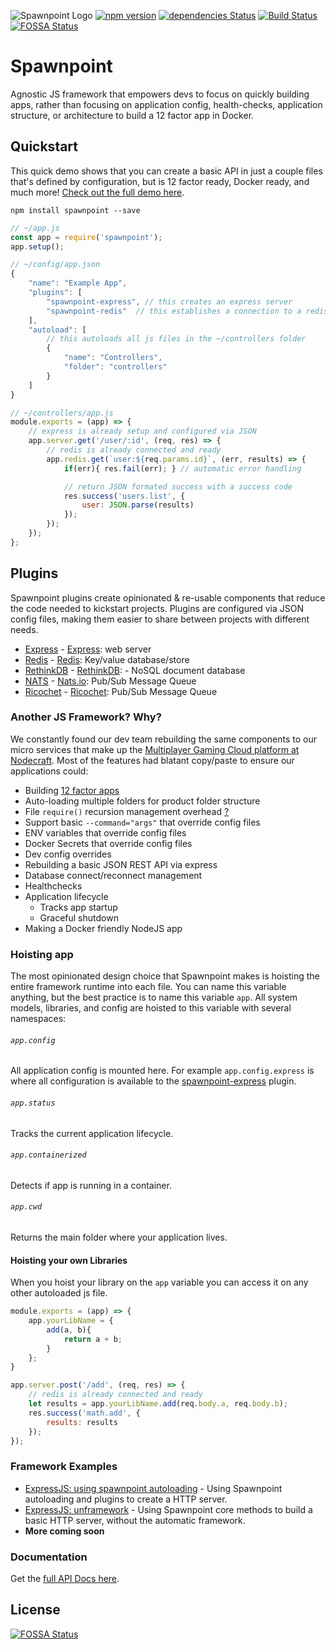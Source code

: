 ![Spawnpoint Logo](https://raw.githubusercontent.com/nodecraft/spawnpoint/master/logo/logo-banner.png)
[![npm version](https://badge.fury.io/js/spawnpoint.svg)](https://badge.fury.io/js/spawnpoint)
[![dependencies Status](https://david-dm.org/nodecraft/spawnpoint/status.svg)](https://david-dm.org/nodecraft/spawnpoint)
[![Build Status](https://travis-ci.org/nodecraft/spawnpoint.svg?branch=master)](https://travis-ci.org/nodecraft/spawnpoint)
[![FOSSA Status](https://app.fossa.io/api/projects/git%2Bgithub.com%2Fnodecraft%2Fspawnpoint.svg?type=shield)](https://app.fossa.io/projects/git%2Bgithub.com%2Fnodecraft%2Fspawnpoint?ref=badge_shield)

# Spawnpoint
Agnostic JS framework that empowers devs to focus on quickly building apps, rather than focusing on application config, health-checks, application structure, or architecture to build a 12 factor app in Docker.

## Quickstart
This quick demo shows that you can create a basic API in just a couple files that's defined by configuration, but is 12 factor ready, Docker ready, and much more! [Check out the full demo here](/examples/express).

`npm install spawnpoint --save`

```javascript
// ~/app.js
const app = require('spawnpoint');
app.setup();
```

```javascript
// ~/config/app.json
{
	"name": "Example App",
	"plugins": [
		"spawnpoint-express", // this creates an express server
		"spawnpoint-redis"	// this establishes a connection to a redis server via redisio
	],
	"autoload": [
		// this autoloads all js files in the ~/controllers folder
		{
			"name": "Controllers",
			"folder": "controllers"
		}
	]
}
```

```javascript
// ~/controllers/app.js
module.exports = (app) => {
	// express is already setup and configured via JSON
	app.server.get('/user/:id', (req, res) => {
		// redis is already connected and ready
		app.redis.get(`user:${req.params.id}`, (err, results) => {
			if(err){ res.fail(err); } // automatic error handling

			// return JSON formated success with a success code
			res.success('users.list', {
				user: JSON.parse(results)
			});
		});
	});
};
```


## Plugins
Spawnpoint plugins create opinionated & re-usable components that reduce the code needed to kickstart projects. Plugins are configured via JSON config files, making them easier to share between projects with different needs.

 - [Express](https://github.com/nodecraft/spawnpoint-express) - [Express](https://expressjs.com/): web server
 - [Redis](https://github.com/nodecraft/spawnpoint-redis) - [Redis](https://redis.io/): Key/value database/store
 - [RethinkDB](https://github.com/nodecraft/spawnpoint-rethinkdb) - [RethinkDB](https://rethinkdb.com/): - NoSQL document database
 - [NATS](https://github.com/nodecraft/spawnpoint-nats) - [Nats.io](https://nats.io/): Pub/Sub Message Queue
 - [Ricochet](https://github.com/nodecraft/spawnpoint-ricochet) - [Ricochet](https://github.com/nodecraft/ricochet.js): Pub/Sub Message Queue


### Another JS Framework? Why?
We constantly found our dev team rebuilding the same components to our micro services that make up the [Multiplayer Gaming Cloud platform at Nodecraft](https://nodecraft.com). Most of the features had blatant copy/paste to ensure our applications could:

 - Building [12 factor apps](https://12factor.net/)
 - Auto-loading multiple folders for product folder structure
 - File `require()` recursion management overhead [?](#Hoisting%20app)
 - Support basic `--command="args"` that override config files
 - ENV variables that override config files
 - Docker Secrets that override config files
 - Dev config overrides
 - Rebuilding a basic JSON REST API via express
 - Database connect/reconnect management
 - Healthchecks
 - Application lifecycle
   - Tracks app startup
   - Graceful shutdown
 - Making a Docker friendly NodeJS app

### Hoisting app
The most opinionated design choice that Spawnpoint makes is hoisting the entire framework runtime into each file. You can name this variable anything, but the best practice is to name this variable `app`. All system models, libraries, and config are hoisted to this variable with several namespaces:

###### `app.config`
All application config is mounted here. For example `app.config.express` is where all configuration is available to the [spawnpoint-express](https://github.com/nodecraft/spawnpoint-express) plugin.

###### `app.status`
Tracks the current application lifecycle.

###### `app.containerized`
Detects if app is running in a container.

###### `app.cwd`
Returns the main folder where your application lives.

#### Hoisting your own Libraries
When you hoist your library on the `app` variable you can access it on any other autoloaded js file.
```javascript
module.exports = (app) => {
	app.yourLibName = {
		add(a, b){
			return a + b;
		}
	};
}
```
```javascript
app.server.post('/add', (req, res) => {
	// redis is already connected and ready
	let results = app.yourLibName.add(req.body.a, req.body.b);
	res.success('math.add', {
		results: results
	});
});

```


### Framework Examples
 - [ExpressJS: using spawnpoint autoloading](examples/framework-express) - Using Spawnpoint autoloading and plugins to create a HTTP server.
 - [ExpressJS: unframework](examples/framework-express) - Using Spawnpoint core methods to build a basic HTTP server, without the automatic framework.
 - __More coming soon__

### Documentation
Get the [full API Docs here](docs.md).

## License
[![FOSSA Status](https://app.fossa.io/api/projects/git%2Bgithub.com%2Fnodecraft%2Fspawnpoint.svg?type=large)](https://app.fossa.io/projects/git%2Bgithub.com%2Fnodecraft%2Fspawnpoint?ref=badge_large)

